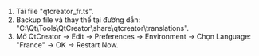 1) Tải file "qtcreator_fr.ts".
2) Backup file và thay thế tại đường dẫn: "C:\Qt\Tools\QtCreator\share\qtcreator\translations".
3) Mở QtCreator -> Edit -> Preferences -> Environment -> Chọn Language: "France" -> OK -> Restart Now.
